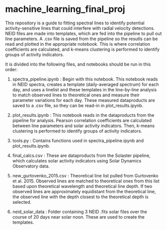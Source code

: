 # machine_learning_final_proj

This repository is a guide to fitting spectral lines to identify potential activity-sensitive lines that could interfere with radial
velocity detections. NEID files are made into templates, which are fed into the pipeline to pull out line parameters. A .csv file is saved
from the pipeline so the resutls can be read and plotted in the appropriate notebook. This is where correlation coefficients are calculated,
and k-means clustering is performed to identify groups of activity indicators.

It is divided into the following files, and notebooks should be run in this order:

1. spectra_pipeline.ipynb : Begin with this notebook. This notebook reads in NEID spectra, creates a template (daily-averaged spectrum) for each day, and uses
a linelist and these templates in the line-by-line analysis to match observed lines to theoretical ones and measure their parameter variations
for each day. These measured dataproducts are saved to a .csv file, so they can be read-in in plot_results.ipynb.

2. plot_results.ipynb : This notebook reads in the dataproducts from the pipeline for analysis. Pearson correlation coefficients are
calculated between line parameters and solar activity indicators. Then, k-means clustering is performed to identify groups of activity
indicators.

3. tools.py : Contains functions used in spectra_pipeline.ipynb and plot_results.ipynb. 

4. final_calcs.csv : These are dataproducts from the Solaster pipeline, which calculates solar activity indicators using Solar Dynamics 
Observatory data.

5. new_gurtovenko_2015.csv : Theoretical line list pulled from Gurtovenko et al. 2015. Observed lines are matched to theoretical ones from 
this list based upon theoretical wavelength and theoretical line depth. If two observed lines are approximately equidistant from the
theoretical line, the observed line with the depth closest to the theoretical depth is selected.

6. neid_solar_data : Folder containing 3 NEID .fits solar files over the course of 20 days near solar noon. These are used to create
the templates.
